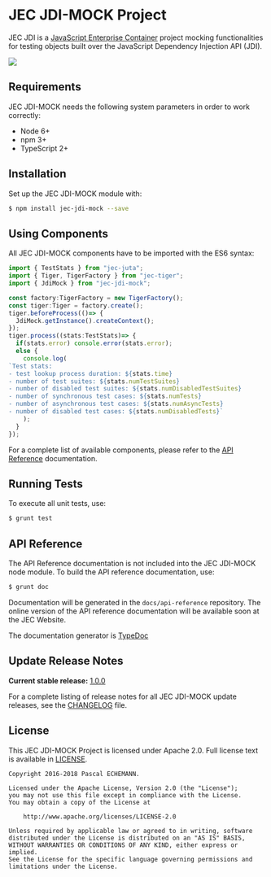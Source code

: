# JEC JDI-MOCK Project

JEC JDI is a [JavaScript Enterprise Container][jec-url] project mocking functionalities for testing objects built over the JavaScript Dependency Injection API (JDI).

[![][jec-logo]][jec-url]

## Requirements

JEC JDI-MOCK needs the following system parameters in order to work correctly:

- Node 6+
- npm 3+
- TypeScript 2+

## Installation

Set up the JEC JDI-MOCK module with:

```bash
$ npm install jec-jdi-mock --save
```

## Using Components

All JEC JDI-MOCK components have to be imported with the ES6 syntax:

```javascript
import { TestStats } from "jec-juta";
import { Tiger, TigerFactory } from "jec-tiger";
import { JdiMock } from "jec-jdi-mock";

const factory:TigerFactory = new TigerFactory();
const tiger:Tiger = factory.create();
tiger.beforeProcess(()=> {
  JdiMock.getInstance().createContext();
});
tiger.process((stats:TestStats)=> {
  if(stats.error) console.error(stats.error);
  else {
    console.log(
`Test stats:
- test lookup process duration: ${stats.time}
- number of test suites: ${stats.numTestSuites}
- number of disabled test suites: ${stats.numDisabledTestSuites}
- number of synchronous test cases: ${stats.numTests}
- number of asynchronous test cases: ${stats.numAsyncTests}
- number of disabled test cases: ${stats.numDisabledTests}`
    );
  }
});
```

For a complete list of available components, please refer to the [API Reference](#api-reference) documentation.

## Running Tests

To execute all unit tests, use:

```bash
$ grunt test
```

## API Reference

The API Reference documentation is not included into the JEC JDI-MOCK node module. To build the API reference documentation, use:

```bash
$ grunt doc
```

Documentation will be generated in the `docs/api-reference` repository.
The online version of the  API reference documentation will be available soon at the JEC Website.

The documentation generator is [TypeDoc](http://typedoc.org/)

## Update Release Notes

**Current stable release:** [1.0.0](CHANGELOG.md#jec-jdi-mock-1.0.0)
 
For a complete listing of release notes for all JEC JDI-MOCK update releases, see the [CHANGELOG](CHANGELOG.md) file. 

## License
This JEC JDI-MOCK Project is licensed under Apache 2.0. Full license text is available in [LICENSE](LICENSE).

```
Copyright 2016-2018 Pascal ECHEMANN.

Licensed under the Apache License, Version 2.0 (the "License");
you may not use this file except in compliance with the License.
You may obtain a copy of the License at

    http://www.apache.org/licenses/LICENSE-2.0

Unless required by applicable law or agreed to in writing, software
distributed under the License is distributed on an "AS IS" BASIS,
WITHOUT WARRANTIES OR CONDITIONS OF ANY KIND, either express or implied.
See the License for the specific language governing permissions and
limitations under the License.
```

[jec-url]: http://jecproject.org
[jec-logo]: https://raw.githubusercontent.com/jec-project/JEC/master/assets/jec-logos/jec-logo.png